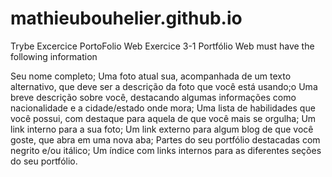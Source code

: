 # mathieubouhelier.github.io
Trybe Excercice PortoFolio Web
Exercice 3-1
Portfólio Web must have the following information

Seu nome completo;
Uma foto atual sua, acompanhada de um texto alternativo, que deve ser a descrição da foto que você está usando;o
Uma breve descrição sobre você, destacando algumas informações como nacionalidade e a cidade/estado onde mora;
Uma lista de habilidades que você possui, com destaque para aquela de que você mais se orgulha;
Um link interno para a sua foto;
Um link externo para algum blog de que você goste, que abra em uma nova aba;
Partes do seu portfólio destacadas com negrito e/ou itálico;
Um índice com links internos para as diferentes seções do seu portfólio.